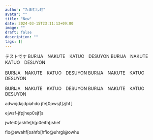```yaml
---
author: "たまむし蛙"
avatar: ""
title: "New"
date: 2024-03-15T23:11:13+09:00
image: ""
draft: false
description: ""
tags: []
---
```


テストです
BURIJA　NAKUTE　KATUO　DESUYON
BURIJA　NAKUTE　KATUO　DESUYON

BURIJA　NAKUTE　KATUO　DESUYON
BURIJA　NAKUTE　KATUO　DESUYON

BURIJA　NAKUTE　KATUO　DESUYON
BURIJA　NAKUTE　KATUO　DESUYON

adwojdajdpiahdo
jfe[0pwsjf]zjhf[

ejwsf-jfpjhep0sjf[s

jwfei0[ashfe[h[p0eifh[ishef

fio@ewahf[oahfo[hfio@uhrgi@owhu